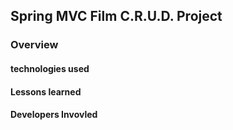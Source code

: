 ## Spring MVC Film C.R.U.D. Project

### Overview

#### technologies used

#### Lessons learned

#### Developers Invovled
